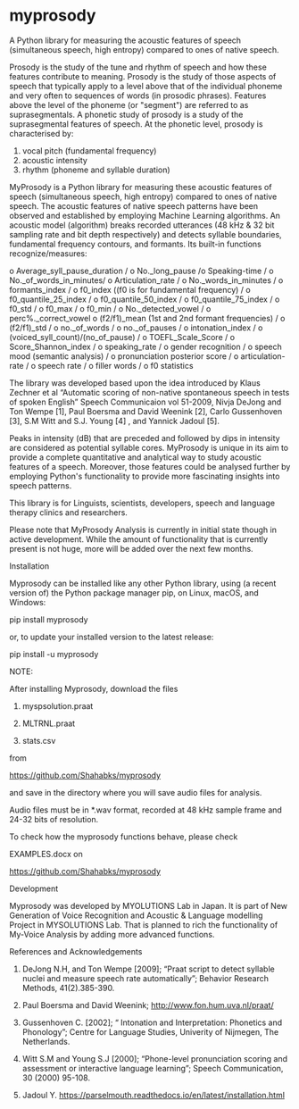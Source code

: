 # myprosody
A Python library for measuring the acoustic features of speech (simultaneous speech, high entropy) compared to ones of native speech.

Prosody is the study of the tune and rhythm of speech and how these features contribute to meaning. Prosody is the study of those aspects of speech that typically apply to a level above that of the individual phoneme and very often to sequences of words (in prosodic phrases). Features above the level of the phoneme (or "segment") are referred to as suprasegmentals. 
A phonetic study of prosody is a study of the suprasegmental features of speech. At the phonetic level, prosody is characterised by: 
1.	vocal pitch (fundamental frequency)
2.	acoustic intensity
3.	rhythm (phoneme and syllable duration)

MyProsody is a Python library for measuring these acoustic features of speech (simultaneous speech, high entropy) compared to ones of native speech. The acoustic features of native speech patterns have been observed and established by employing Machine Learning algorithms. An acoustic model (algorithm) breaks recorded utterances (48 kHz & 32 bit sampling rate and bit depth respectively) and detects syllable boundaries, fundamental frequency contours, and formants. Its built-in functions recognize/measures:

o	Average_syll_pause_duration / o	No._long_pause /o	Speaking-time / o	No._of_words_in_minutes/ o	Articulation_rate /
o	No._words_in_minutes / o	formants_index / o	f0_index ((f0 is for fundamental frequency) / o	f0_quantile_25_index /
o	f0_quantile_50_index / o	f0_quantile_75_index / o	f0_std / o	f0_max / o	f0_min / o	No._detected_vowel / o	perc%._correct_vowel
o	(f2/f1)_mean (1st and 2nd formant frequencies) / o	(f2/f1)_std / o	no._of_words / o	no._of_pauses / o	intonation_index /
o	(voiced_syll_count)/(no_of_pause) / o	TOEFL_Scale_Score / o	Score_Shannon_index / o	speaking_rate / o	gender recognition /
o	speech mood (semantic analysis) / o	pronunciation posterior score / o	articulation-rate / o	speech rate / o	filler words /
o	f0 statistics

The library was developed based upon the idea introduced by Klaus Zechner et al “Automatic scoring of non-native spontaneous speech in tests of spoken English” Speech Communicaion vol 51-2009, Nivja DeJong and Ton Wempe [1], Paul Boersma and David Weenink [2], Carlo Gussenhoven [3], S.M Witt and S.J. Young [4] , and Yannick Jadoul [5].

 Peaks in intensity (dB) that are preceded and followed by dips in intensity are considered as potential syllable cores. 
MyProsody is unique in its aim to provide a complete quantitative and analytical way to study acoustic features of a speech. Moreover, those features could be analysed further by employing Python's functionality to provide more fascinating insights into speech patterns. 

This library is for Linguists, scientists, developers, speech and language therapy clinics and researchers.  

Please note that MyProsody Analysis is currently in initial state though in active development. While the amount of functionality that is currently present is not huge, more will be added over the next few months.


Installation

Myprosody can be installed like any other Python library, using (a recent version of) the Python package manager pip, on Linux, macOS, and Windows:

pip install myprosody

or, to update your installed version to the latest release:

pip install -u myprosody

NOTE: 

After installing Myprosody, download the files 

1.	myspsolution.praat

2.	MLTRNL.praat

3.	stats.csv

from

https://github.com/Shahabks/myprosody

and save in the directory where you will save audio files for analysis.

Audio files must be in *.wav format, recorded at 48 kHz sample frame and 24-32 bits of resolution.

To check how the myprosody functions behave, please check 

EXAMPLES.docx on

https://github.com/Shahabks/myprosody

Development

Myprosody was developed by MYOLUTIONS Lab in Japan. It is part of New Generation of Voice Recognition and Acoustic & Language modelling Project in MYSOLUTIONS Lab. That is planned to rich the functionality of My-Voice Analysis by adding more advanced functions. 

References and Acknowledgements

1.	DeJong N.H, and Ton Wempe [2009]; “Praat script to detect syllable nuclei and measure speech rate automatically”; Behavior Research Methods, 41(2).385-390.

2.	 Paul Boersma and David Weenink;  http://www.fon.hum.uva.nl/praat/

3.	Gussenhoven C. [2002]; “ Intonation and Interpretation: Phonetics and Phonology”; Centre for Language Studies, Univerity of Nijmegen, The Netherlands.  

4.	Witt S.M and Young S.J [2000]; “Phone-level pronunciation scoring and assessment or interactive language learning”; Speech Communication, 30 (2000) 95-108.

5.	Jadoul Y. https://parselmouth.readthedocs.io/en/latest/installation.html 
